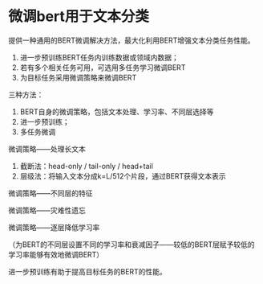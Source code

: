 # 微调bert用于文本分类

提供一种通用的BERT微调解决方法，最大化利用BERT增强文本分类任务性能。

1. 进一步预训练BERT任务内训练数据或领域内数据；
2. 若有多个相关任务可用，可选用多任务学习微调BERT
3. 为目标任务采用微调策略来微调BERT

三种方法：

1. BERT自身的微调策略，包括文本处理、学习率、不同层选择等
2. 进一步预训练；
3. 多任务微调



微调策略——处理长文本

1. 截断法：head-only / tail-only / head+tail
2. 层级法：将输入文本分成k=L/512个片段，通过BERT获得文本表示

微调策略——不同层的特征

微调策略——灾难性遗忘

微调策略——逐层降低学习率

（为BERT的不同层设置不同的学习率和衰减因子——较低的BERT层赋予较低的学习率能够有效地微调BERT）



进一步预训练有助于提高目标任务的BERT的性能。

